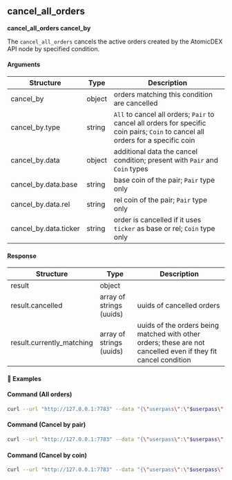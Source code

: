 
## cancel\_all\_orders

**cancel_all_orders cancel_by**

The `cancel_all_orders` cancels the active orders created by the AtomicDEX API node by specified condition.

#### Arguments

| Structure             | Type   | Description                                                                                                                      |
| --------------------- | ------ | -------------------------------------------------------------------------------------------------------------------------------- |
| cancel_by             | object | orders matching this condition are cancelled                                                                                     |
| cancel_by.type        | string | `All` to cancel all orders; `Pair` to cancel all orders for specific coin pairs; `Coin` to cancel all orders for a specific coin |
| cancel_by.data        | object | additional data the cancel condition; present with `Pair` and `Coin` types                                                       |
| cancel_by.data.base   | string | base coin of the pair; `Pair` type only                                                                                          |
| cancel_by.data.rel    | string | rel coin of the pair; `Pair` type only                                                                                           |
| cancel_by.data.ticker | string | order is cancelled if it uses `ticker` as base or rel; `Coin` type only                                                          |

#### Response

| Structure                 | Type                     | Description                                                                                                    |
| ------------------------- | ------------------------ | -------------------------------------------------------------------------------------------------------------- |
| result                    | object                   |                                                                                                                |
| result.cancelled          | array of strings (uuids) | uuids of cancelled orders                                                                                      |
| result.currently_matching | array of strings (uuids) | uuids of the orders being matched with other orders; these are not cancelled even if they fit cancel condition |

#### :pushpin: Examples

#### Command (All orders)

```bash
curl --url "http://127.0.0.1:7783" --data "{\"userpass\":\"$userpass\",\"method\":\"cancel_all_orders\",\"cancel_by\":{\"type\":\"All\"}}"
```

#### Command (Cancel by pair)

```bash
curl --url "http://127.0.0.1:7783" --data "{\"userpass\":\"$userpass\",\"method\":\"cancel_all_orders\",\"cancel_by\":{\"type\":\"Pair\",\"data\":{\"base\":\"RICK\",\"rel\":\"MORTY\"}}}"
```

#### Command (Cancel by coin)

```bash
curl --url "http://127.0.0.1:7783" --data "{\"userpass\":\"$userpass\",\"method\":\"cancel_all_orders\",\"cancel_by\":{\"type\":\"Coin\",\"data\":{\"ticker\":\"RICK\"}}}"
```

<div style="margin-top: 0.5rem;">

<collapse-text hidden title="Response">

#### Response (1 order cancelled)

```json
{
  "result": {
    "cancelled": ["2aae69d1-0167-493e-ad15-c6a8b43546d6"],
    "currently_matching": []
  }
}
```

#### Response (1 order cancelled and 1 is currently matching)

```json
{
  "result": {
    "cancelled": ["2aae69d1-0167-493e-ad15-c6a8b43546d6"],
    "currently_matching": ["e9a6f422-e378-437f-bb74-ba4307a90e68"]
  }
}
```

</collapse-text>

</div>
